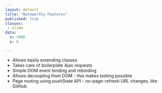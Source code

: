```yaml
---
layout: default
title: "Noteworthy Features"
published: true
classes:
 - slide
data:
  x: 3000
  y: 0

---
```

* Allows easily extending classes
* Takes care of boilerplate Ajax requests
* Simple DOM event binding and rebinding
* Allows decoupling from DOM - this makes testing possible
* Page routing using pushState API - no-page-refresh URL changes, like GitHub
